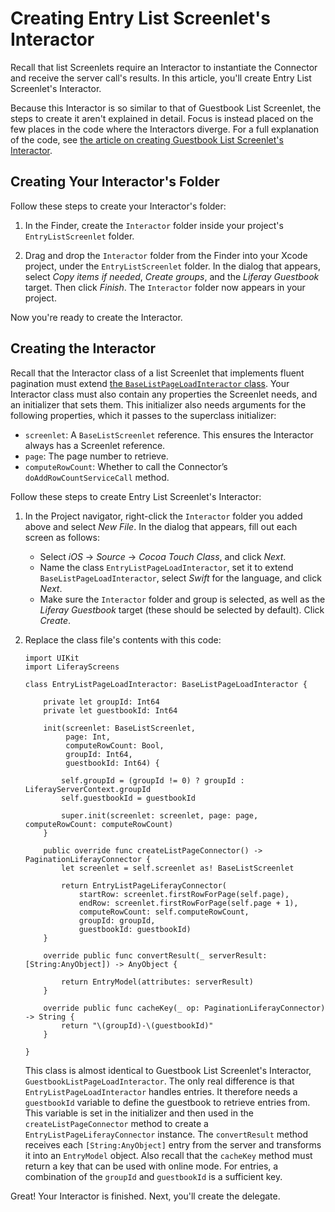 # Creating Entry List Screenlet's Interactor [](id=creating-entry-list-screenlets-interactor-ios)

Recall that list Screenlets require an Interactor to instantiate the Connector 
and receive the server call's results. In this article, you'll create Entry List 
Screenlet's Interactor. 

Because this Interactor is so similar to that of Guestbook List Screenlet, the 
steps to create it aren't explained in detail. Focus is instead placed on the 
few places in the code where the Interactors diverge. For a full explanation of 
the code, see 
[the article on creating Guestbook List Screenlet's Interactor](/develop/tutorials/-/knowledge_base/7-0/creating-guestbook-list-screenlets-interactor-ios). 

## Creating Your Interactor's Folder [](id=creating-your-interactors-folder)

Follow these steps to create your Interactor's folder: 

1.  In the Finder, create the `Interactor` folder inside your project's 
    `EntryListScreenlet` folder. 

2.  Drag and drop the `Interactor` folder from the Finder into your Xcode 
    project, under the `EntryListScreenlet` folder. In the dialog that appears, 
    select *Copy items if needed*, *Create groups*, and the *Liferay Guestbook* 
    target. Then click *Finish*. The `Interactor` folder now appears in your 
    project. 

Now you're ready to create the Interactor. 

## Creating the Interactor [](id=creating-the-interactor)

Recall that the Interactor class of a list Screenlet that implements fluent 
pagination must extend 
[the `BaseListPageLoadInteractor` class](https://github.com/liferay/liferay-screens/blob/master/ios/Framework/Core/Base/BaseListScreenlet/BaseListPageLoadInteractor.swift). 
Your Interactor class must also contain any properties the Screenlet needs, and 
an initializer that sets them. This initializer also needs arguments for the 
following properties, which it passes to the superclass initializer: 

- `screenlet`: A `BaseListScreenlet` reference. This ensures the Interactor 
  always has a Screenlet reference. 
- `page`: The page number to retrieve. 
- `computeRowCount`: Whether to call the Connector’s `doAddRowCountServiceCall` 
  method. 

Follow these steps to create Entry List Screenlet's Interactor: 

1.  In the Project navigator, right-click the `Interactor` folder you added 
    above and select *New File*. In the dialog that appears, fill out each 
    screen as follows: 

    - Select *iOS* &rarr; *Source* &rarr; *Cocoa Touch Class*, and click *Next*. 
    - Name the class `EntryListPageLoadInteractor`, set it to extend 
      `BaseListPageLoadInteractor`, select *Swift* for the language, and click 
      *Next*. 
    - Make sure the `Interactor` folder and group is selected, as well as the 
      *Liferay Guestbook* target (these should be selected by default). Click 
      *Create*. 

2.  Replace the class file's contents with this code: 

        import UIKit
        import LiferayScreens

        class EntryListPageLoadInteractor: BaseListPageLoadInteractor {

            private let groupId: Int64
            private let guestbookId: Int64

            init(screenlet: BaseListScreenlet,
                 page: Int,
                 computeRowCount: Bool,
                 groupId: Int64,
                 guestbookId: Int64) {

                self.groupId = (groupId != 0) ? groupId : LiferayServerContext.groupId
                self.guestbookId = guestbookId

                super.init(screenlet: screenlet, page: page, computeRowCount: computeRowCount)
            }

            public override func createListPageConnector() -> PaginationLiferayConnector {
                let screenlet = self.screenlet as! BaseListScreenlet

                return EntryListPageLiferayConnector(
                    startRow: screenlet.firstRowForPage(self.page),
                    endRow: screenlet.firstRowForPage(self.page + 1),
                    computeRowCount: self.computeRowCount,
                    groupId: groupId,
                    guestbookId: guestbookId)
            }

            override public func convertResult(_ serverResult: [String:AnyObject]) -> AnyObject {

                return EntryModel(attributes: serverResult)
            }

            override public func cacheKey(_ op: PaginationLiferayConnector) -> String {
                return "\(groupId)-\(guestbookId)"
            }

        }

    This class is almost identical to Guestbook List Screenlet's Interactor, 
    `GuestbookListPageLoadInteractor`. The only real difference is that 
    `EntryListPageLoadInteractor` handles entries. It therefore needs a 
    `guestbookId` variable to define the guestbook to retrieve entries from. 
    This variable is set in the initializer and then used in the 
    `createListPageConnector` method to create a `EntryListPageLiferayConnector` 
    instance. The `convertResult` method receives each `[String:AnyObject]` 
    entry from the server and transforms it into an `EntryModel` object. Also 
    recall that the `cacheKey` method must return a key that can be used with 
    online mode. For entries, a combination of the `groupId` and `guestbookId` 
    is a sufficient key. 

Great! Your Interactor is finished. Next, you'll create the delegate. 
